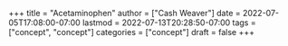 +++
title = "Acetaminophen"
author = ["Cash Weaver"]
date = 2022-07-05T17:08:00-07:00
lastmod = 2022-07-13T20:28:50-07:00
tags = ["concept", "concept"]
categories = ["concept"]
draft = false
+++
